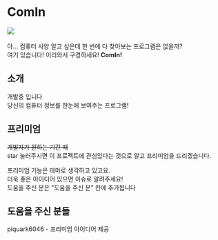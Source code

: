 # ComIn
<img src = "https://img.shields.io/badge/C%23-Form-green"> <br> <br>
아... 컴퓨터 사양 알고 싶은데 한 번에 다 찾아보는 프로그램은 없을까?</b> <br>
여기 있습니다! 이리와서 구경하세요! <b>ComIn!</b> <br>

## 소개
개발중 입니다 <br>
당신의 컴퓨터 정보를 한눈에 보여주는 프로그램!





## 프리미엄
~~개발자가 원하는 기간 때~~ <br>
star 눌러주시면 이 프로젝트에 관심있다는 것으로 알고 프리미엄을 드리겠습니다.  <br>

프리미엄 기능은 테마로 생각하고 있고요. <br>
더욱 좋은 아이디어 있으면 이슈로 알려주세요! <br>
도움을 주신 분은 "도움을 주신 분" 칸에 추가됩니다 <br>

## 도움을 주신 분들
piquark6046 - 프리미엄 아이디어 제공
